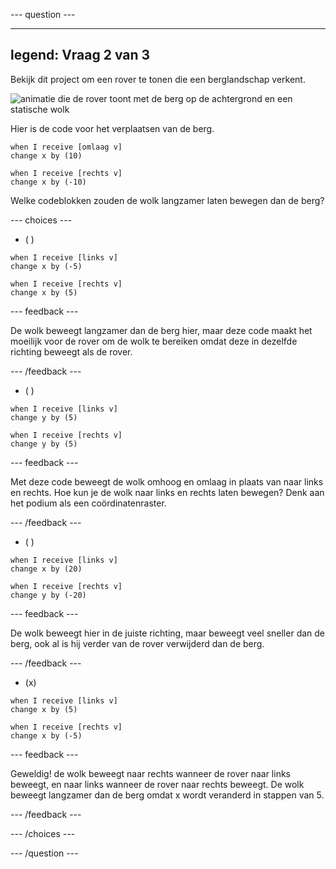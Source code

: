 --- question ---

---
legend: Vraag 2 van 3
---

Bekijk dit project om een rover te tonen die een berglandschap verkent.

![animatie die de rover toont met de berg op de achtergrond en een statische wolk](images/mountain-animation.gif)

Hier is de code voor het verplaatsen van de berg.

```blocks3
when I receive [omlaag v]
change x by (10)

when I receive [rechts v]
change x by (-10)
```

Welke codeblokken zouden de wolk langzamer laten bewegen dan de berg?

--- choices ---

- ( )

```blocks3
when I receive [links v]
change x by (-5)

when I receive [rechts v]
change x by (5)
```

  --- feedback ---

De wolk beweegt langzamer dan de berg hier, maar deze code maakt het moeilijk voor de rover om de wolk te bereiken omdat deze in dezelfde richting beweegt als de rover.

  --- /feedback ---

- ( )

```blocks3
when I receive [links v]
change y by (5)

when I receive [rechts v]
change y by (5)

```

  --- feedback ---

  Met deze code beweegt de wolk omhoog en omlaag in plaats van naar links en rechts. Hoe kun je de wolk naar links en rechts laten bewegen? Denk aan het podium als een coördinatenraster.

  --- /feedback ---

- ( )

```blocks3
when I receive [links v]
change x by (20)

when I receive [rechts v]
change y by (-20)
```

  --- feedback ---

  De wolk beweegt hier in de juiste richting, maar beweegt veel sneller dan de berg, ook al is hij verder van de rover verwijderd dan de berg.

  --- /feedback ---

- (x)

```blocks3
when I receive [links v]
change x by (5)

when I receive [rechts v]
change x by (-5)
```

  --- feedback ---

Geweldig! de wolk beweegt naar rechts wanneer de rover naar links beweegt, en naar links wanneer de rover naar rechts beweegt.  De wolk beweegt langzamer dan de berg omdat x wordt veranderd in stappen van 5.

  --- /feedback ---

--- /choices ---

--- /question ---
